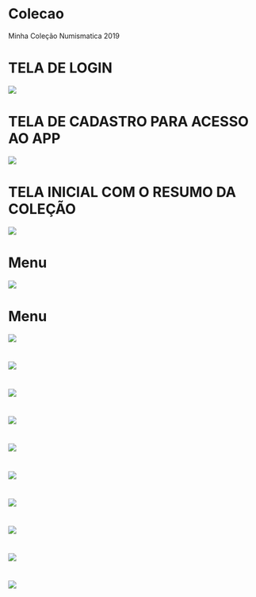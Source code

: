 # Colecao
Minha Coleção Numismatica 2019
<h1>TELA DE LOGIN</h1>
<img src="https://user-images.githubusercontent.com/9967935/62310297-9408ac80-b45f-11e9-8612-1fb3ad327d82.png">

<h1>TELA DE CADASTRO PARA ACESSO AO APP</h1>
<img src="https://user-images.githubusercontent.com/9967935/62310300-95d27000-b45f-11e9-8a4d-1ad9cc802835.png">

<h1>TELA INICIAL COM O RESUMO DA COLEÇÃO</h1>
<img src="https://user-images.githubusercontent.com/9967935/62310016-fb722c80-b45e-11e9-88f1-c4120c68c4cb.png">

<h1>Menu</h1>
<img src="https://user-images.githubusercontent.com/9967935/62310024-fe6d1d00-b45e-11e9-9056-0b0d92dea864.png">
<h1>Menu</h1>
<img src="https://user-images.githubusercontent.com/9967935/62310027-ff9e4a00-b45e-11e9-9257-e14ce7a18157.png">

<h1></h1>
<img src="https://user-images.githubusercontent.com/9967935/62310048-05942b00-b45f-11e9-8813-5dc1d8ddd829.png">

<h1></h1>
<img src="https://user-images.githubusercontent.com/9967935/62310049-075dee80-b45f-11e9-90f6-66a91d1beeef.png">

<h1></h1>
<img src="https://user-images.githubusercontent.com/9967935/62310055-09c04880-b45f-11e9-9051-85f94f3f4d8b.png">

<h1></h1>
<img src="https://user-images.githubusercontent.com/9967935/62310058-0cbb3900-b45f-11e9-8078-6940b69f016f.png">

<h1></h1>
<img src="https://user-images.githubusercontent.com/9967935/62310063-0e84fc80-b45f-11e9-9837-59f3f6782deb.png">

<h1></h1>
<img src="https://user-images.githubusercontent.com/9967935/62310066-10e75680-b45f-11e9-9fcc-b31510012b84.png">

<h1></h1>
<img src="https://user-images.githubusercontent.com/9967935/62310073-12b11a00-b45f-11e9-83e0-c09f7efa9f0b.png">

<h1></h1>
<img src="https://user-images.githubusercontent.com/9967935/62310078-16dd3780-b45f-11e9-91f6-907d0acd80cd.png">

<h1></h1>
<img src="https://user-images.githubusercontent.com/9967935/62310103-2a889e00-b45f-11e9-8449-67ca1a772c2e.png">
